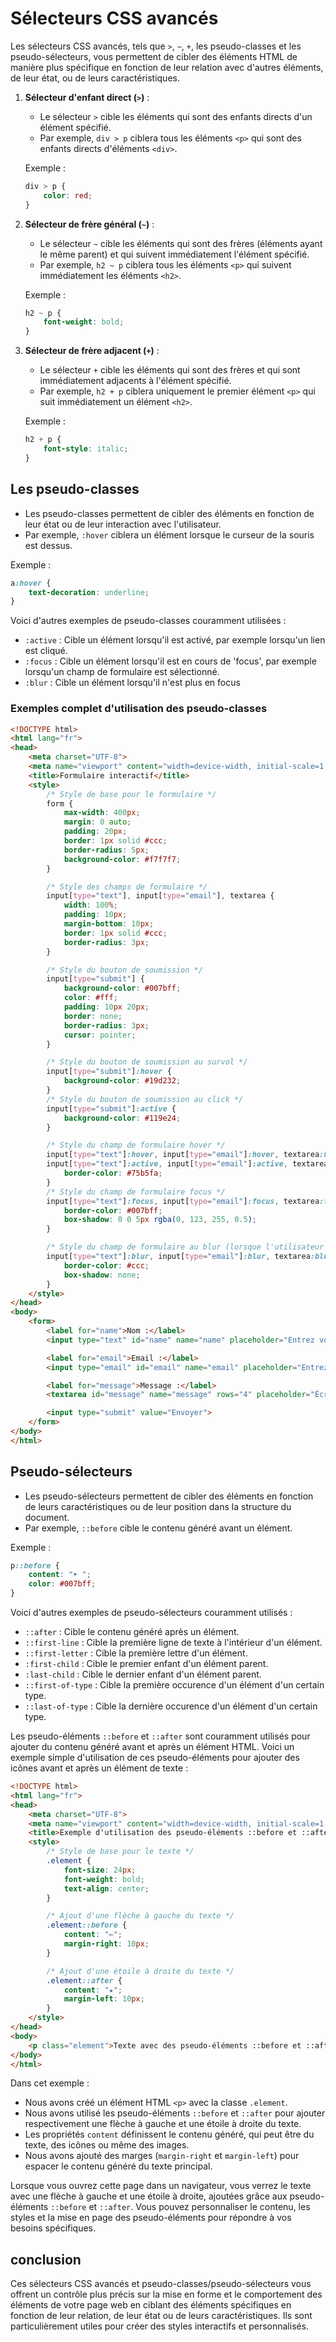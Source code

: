 # Sélecteurs CSS avancés

Les sélecteurs CSS avancés, tels que `>`, `~`, `+`, les pseudo-classes et les pseudo-sélecteurs, vous permettent de cibler des éléments HTML de manière plus spécifique en fonction de leur relation avec d'autres éléments, de leur état, ou de leurs caractéristiques.

1. **Sélecteur d'enfant direct (`>`)** :
   - Le sélecteur `>` cible les éléments qui sont des enfants directs d'un élément spécifié.
   - Par exemple, `div > p` ciblera tous les éléments `<p>` qui sont des enfants directs d'éléments `<div>`.

   Exemple :

   ```css
   div > p {
       color: red;
   }
   ```

2. **Sélecteur de frère général (`~`)** :
   - Le sélecteur `~` cible les éléments qui sont des frères (éléments ayant le même parent) et qui suivent immédiatement l'élément spécifié.
   - Par exemple, `h2 ~ p` ciblera tous les éléments `<p>` qui suivent immédiatement les éléments `<h2>`.

   Exemple :

   ```css
   h2 ~ p {
       font-weight: bold;
   }
   ```

3. **Sélecteur de frère adjacent (`+`)** :

   - Le sélecteur `+` cible les éléments qui sont des frères et qui sont immédiatement adjacents à l'élément spécifié.
   - Par exemple, `h2 + p` ciblera uniquement le premier élément `<p>` qui suit immédiatement un élément `<h2>`.

   Exemple :

   ```css
   h2 + p {
       font-style: italic;
   }
   ```

## Les pseudo-classes

- Les pseudo-classes permettent de cibler des éléments en fonction de leur état ou de leur interaction avec l'utilisateur.
- Par exemple, `:hover` ciblera un élément lorsque le curseur de la souris est dessus.

Exemple :

```css
a:hover {
    text-decoration: underline;
}
```

Voici d'autres exemples de pseudo-classes couramment utilisées :

- `:active` : Cible un élément lorsqu'il est activé, par exemple lorsqu'un lien est cliqué.
- `:focus` : Cible un élément lorsqu'il est en cours de 'focus', par exemple lorsqu'un champ de formulaire est sélectionné.
- `:blur` : Cible un élément lorsqu'il n'est plus en focus


### Exemples complet d'utilisation des pseudo-classes

```html
<!DOCTYPE html>
<html lang="fr">
<head>
    <meta charset="UTF-8">
    <meta name="viewport" content="width=device-width, initial-scale=1.0">
    <title>Formulaire interactif</title>
    <style>
        /* Style de base pour le formulaire */
        form {
            max-width: 400px;
            margin: 0 auto;
            padding: 20px;
            border: 1px solid #ccc;
            border-radius: 5px;
            background-color: #f7f7f7;
        }

        /* Style des champs de formulaire */
        input[type="text"], input[type="email"], textarea {
            width: 100%;
            padding: 10px;
            margin-bottom: 10px;
            border: 1px solid #ccc;
            border-radius: 3px;
        }

        /* Style du bouton de soumission */
        input[type="submit"] {
            background-color: #007bff;
            color: #fff;
            padding: 10px 20px;
            border: none;
            border-radius: 3px;
            cursor: pointer;
        }

        /* Style du bouton de soumission au survol */
        input[type="submit"]:hover {
            background-color: #19d232;
        }
        /* Style du bouton de soumission au click */
        input[type="submit"]:active {
            background-color: #119e24;
        }

        /* Style du champ de formulaire hover */
        input[type="text"]:hover, input[type="email"]:hover, textarea:hover,
        input[type="text"]:active, input[type="email"]:active, textarea:active {
            border-color: #75b5fa;
        }
        /* Style du champ de formulaire focus */
        input[type="text"]:focus, input[type="email"]:focus, textarea:focus {
            border-color: #007bff;
            box-shadow: 0 0 5px rgba(0, 123, 255, 0.5);
        }

        /* Style du champ de formulaire au blur (lorsque l'utilisateur quitte le champ) */
        input[type="text"]:blur, input[type="email"]:blur, textarea:blur {
            border-color: #ccc;
            box-shadow: none;
        }
    </style>
</head>
<body>
    <form>
        <label for="name">Nom :</label>
        <input type="text" id="name" name="name" placeholder="Entrez votre nom">

        <label for="email">Email :</label>
        <input type="email" id="email" name="email" placeholder="Entrez votre email">

        <label for="message">Message :</label>
        <textarea id="message" name="message" rows="4" placeholder="Écrivez votre message"></textarea>

        <input type="submit" value="Envoyer">
    </form>
</body>
</html>
```

## Pseudo-sélecteurs

- Les pseudo-sélecteurs permettent de cibler des éléments en fonction de leurs caractéristiques ou de leur position dans la structure du document.
- Par exemple, `::before` cible le contenu généré avant un élément.

Exemple :

```css
p::before {
    content: "➤ ";
    color: #007bff;
}
```

Voici d'autres exemples de pseudo-sélecteurs couramment utilisés :

- `::after` : Cible le contenu généré après un élément.
- `::first-line` : Cible la première ligne de texte à l'intérieur d'un élément.
- `::first-letter` : Cible la première lettre d'un élément.
- `:first-child` : Cible le premier enfant d'un élément parent.
- `:last-child` : Cible le dernier enfant d'un élément parent.
- `::first-of-type` : Cible la première occurence d'un élément d'un certain type.
- `::last-of-type` : Cible la dernière occurence d'un élément d'un certain type.

Les pseudo-éléments `::before` et `::after` sont couramment utilisés pour ajouter du contenu généré avant et après un élément HTML. Voici un exemple simple d'utilisation de ces pseudo-éléments pour ajouter des icônes avant et après un élément de texte :

```html
<!DOCTYPE html>
<html lang="fr">
<head>
    <meta charset="UTF-8">
    <meta name="viewport" content="width=device-width, initial-scale=1.0">
    <title>Exemple d'utilisation des pseudo-éléments ::before et ::after</title>
    <style>
        /* Style de base pour le texte */
        .element {
            font-size: 24px;
            font-weight: bold;
            text-align: center;
        }

        /* Ajout d'une flèche à gauche du texte */
        .element::before {
            content: "←";
            margin-right: 10px;
        }

        /* Ajout d'une étoile à droite du texte */
        .element::after {
            content: "★";
            margin-left: 10px;
        }
    </style>
</head>
<body>
    <p class="element">Texte avec des pseudo-éléments ::before et ::after</p>
</body>
</html>
```

Dans cet exemple :

- Nous avons créé un élément HTML `<p>` avec la classe `.element`.
- Nous avons utilisé les pseudo-éléments `::before` et `::after` pour ajouter respectivement une flèche à gauche et une étoile à droite du texte.
- Les propriétés `content` définissent le contenu généré, qui peut être du texte, des icônes ou même des images.
- Nous avons ajouté des marges (`margin-right` et `margin-left`) pour espacer le contenu généré du texte principal.

Lorsque vous ouvrez cette page dans un navigateur, vous verrez le texte avec une flèche à gauche et une étoile à droite, ajoutées grâce aux pseudo-éléments `::before` et `::after`. Vous pouvez personnaliser le contenu, les styles et la mise en page des pseudo-éléments pour répondre à vos besoins spécifiques.

## conclusion

Ces sélecteurs CSS avancés et pseudo-classes/pseudo-sélecteurs vous offrent un contrôle plus précis sur la mise en forme et le comportement des éléments de votre page web en ciblant des éléments spécifiques en fonction de leur relation, de leur état ou de leurs caractéristiques. Ils sont particulièrement utiles pour créer des styles interactifs et personnalisés.
